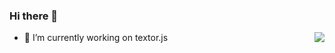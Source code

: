 ### Hi there 👋

<img align="right" src="https://github-readme-stats.vercel.app/api?username=xinyuan0801&show_icons=true&icon_color=CE1D2D&text_color=718096&bg_color=ffffff&hide_title=true" />


- 🔭 I’m currently working on textor.js
